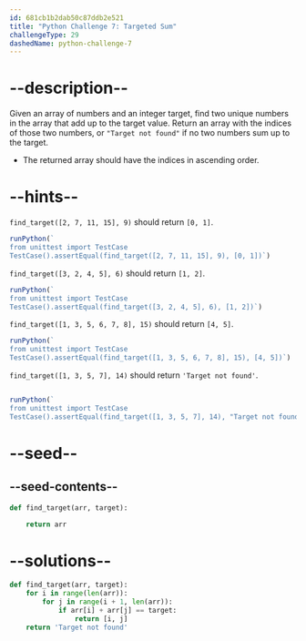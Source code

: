 ```yaml
---
id: 681cb1b2dab50c87ddb2e521
title: "Python Challenge 7: Targeted Sum"
challengeType: 29
dashedName: python-challenge-7
---
```


# --description--

Given an array of numbers and an integer target, find two unique numbers in the array that add up to the target value. Return an array with the indices of those two numbers, or `"Target not found"` if no two numbers sum up to the target.

- The returned array should have the indices in ascending order.

# --hints--

`find_target([2, 7, 11, 15], 9)` should return `[0, 1]`.

```js
runPython(`
from unittest import TestCase
TestCase().assertEqual(find_target([2, 7, 11, 15], 9), [0, 1])`)
```

`find_target([3, 2, 4, 5], 6)` should return `[1, 2]`.

```js
runPython(`
from unittest import TestCase
TestCase().assertEqual(find_target([3, 2, 4, 5], 6), [1, 2])`)
```

`find_target([1, 3, 5, 6, 7, 8], 15)` should return `[4, 5]`.

```js
runPython(`
from unittest import TestCase
TestCase().assertEqual(find_target([1, 3, 5, 6, 7, 8], 15), [4, 5])`)
```

`find_target([1, 3, 5, 7], 14)` should return `'Target not found'`.

```js

runPython(`
from unittest import TestCase
TestCase().assertEqual(find_target([1, 3, 5, 7], 14), "Target not found")`)
```

# --seed--

## --seed-contents--

```py
def find_target(arr, target):

    return arr
```

# --solutions--

```py
def find_target(arr, target):
    for i in range(len(arr)):
        for j in range(i + 1, len(arr)):
            if arr[i] + arr[j] == target:
                return [i, j]
    return 'Target not found'
```
